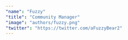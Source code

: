 ```yaml
---
"name": "Fuzzy"
"title": "Community Manager"
"image": "authors/fuzzy.png"
"twitter": "https://twitter.com/aFuzzyBear2"
---
```

